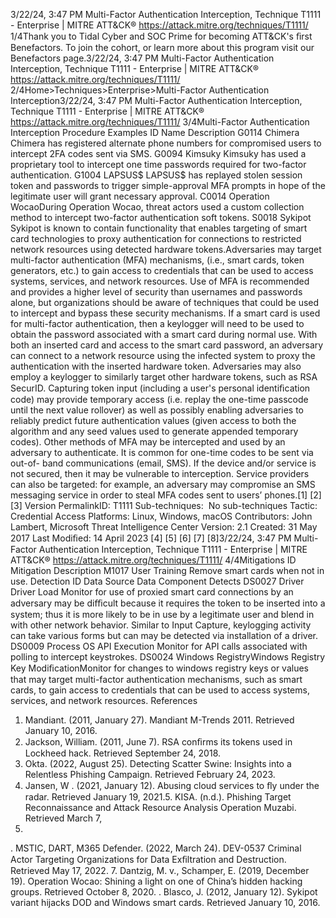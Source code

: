 3/22/24, 3:47 PM Multi-Factor Authentication Interception, Technique T1111 - Enterprise | MITRE ATT&CK®
https://attack.mitre.org/techniques/T1111/ 1/4Thank you to Tidal Cyber and SOC Prime for becoming ATT&CK's ﬁrst Benefactors. To join the cohort, or learn more about this program visit our
Benefactors page.3/22/24, 3:47 PM Multi-Factor Authentication Interception, Technique T1111 - Enterprise | MITRE ATT&CK®
https://attack.mitre.org/techniques/T1111/ 2/4Home>Techniques>Enterprise>Multi-Factor Authentication Interception3/22/24, 3:47 PM Multi-Factor Authentication Interception, Technique T1111 - Enterprise | MITRE ATT&CK®
https://attack.mitre.org/techniques/T1111/ 3/4Multi-Factor Authentication Interception
Procedure Examples
ID Name Description
G0114 Chimera Chimera has registered alternate phone numbers for compromised users to intercept 2FA codes sent via
SMS.
G0094 Kimsuky Kimsuky has used a proprietary tool to intercept one time passwords required for two-factor authentication.
G1004 LAPSUS$ LAPSUS$ has replayed stolen session token and passwords to trigger simple-approval MFA prompts in hope
of the legitimate user will grant necessary approval.
C0014 Operation
WocaoDuring Operation Wocao, threat actors used a custom collection method to intercept two-factor
authentication soft tokens.
S0018 Sykipot Sykipot is known to contain functionality that enables targeting of smart card technologies to proxy
authentication for connections to restricted network resources using detected hardware tokens.Adversaries may target multi-factor authentication (MFA) mechanisms, (i.e., smart cards, token generators, etc.) to gain access to credentials
that can be used to access systems, services, and network resources. Use of MFA is recommended and provides a higher level of security
than usernames and passwords alone, but organizations should be aware of techniques that could be used to intercept and bypass these
security mechanisms.
If a smart card is used for multi-factor authentication, then a keylogger will need to be used to obtain the password associated with a smart
card during normal use. With both an inserted card and access to the smart card password, an adversary can connect to a network resource
using the infected system to proxy the authentication with the inserted hardware token. 
Adversaries may also employ a keylogger to similarly target other hardware tokens, such as RSA SecurID. Capturing token input (including a
user's personal identiﬁcation code) may provide temporary access (i.e. replay the one-time passcode until the next value rollover) as well as
possibly enabling adversaries to reliably predict future authentication values (given access to both the algorithm and any seed values used
to generate appended temporary codes). 
Other methods of MFA may be intercepted and used by an adversary to authenticate. It is common for one-time codes to be sent via out-of-
band communications (email, SMS). If the device and/or service is not secured, then it may be vulnerable to interception. Service providers
can also be targeted: for example, an adversary may compromise an SMS messaging service in order to steal MFA codes sent to users’
phones.[1]
[2]
[3]
Version PermalinkID: T1111
Sub-techniques:  No sub-techniques
 
Tactic: Credential Access
 
Platforms: Linux, Windows, macOS
Contributors: John Lambert, Microsoft Threat Intelligence Center
Version: 2.1
Created: 31 May 2017
Last Modiﬁed: 14 April 2023
[4]
[5]
[6]
[7]
[8]3/22/24, 3:47 PM Multi-Factor Authentication Interception, Technique T1111 - Enterprise | MITRE ATT&CK®
https://attack.mitre.org/techniques/T1111/ 4/4Mitigations
ID Mitigation Description
M1017 User Training Remove smart cards when not in use.
Detection
ID Data Source Data Component Detects
DS0027 Driver Driver Load Monitor for use of proxied smart card connections by an adversary may be diﬃcult
because it requires the token to be inserted into a system; thus it is more likely to be
in use by a legitimate user and blend in with other network behavior. Similar
to Input Capture, keylogging activity can take various forms but can may be
detected via installation of a driver.
DS0009 Process OS API Execution Monitor for API calls associated with polling to intercept keystrokes.
DS0024 Windows RegistryWindows Registry
Key ModiﬁcationMonitor for changes to windows registry keys or values that may target multi-factor
authentication mechanisms, such as smart cards, to gain access to credentials that
can be used to access systems, services, and network resources.
References
1. Mandiant. (2011, January 27). Mandiant M-Trends 2011.
Retrieved January 10, 2016.
2. Jackson, William. (2011, June 7). RSA conﬁrms its tokens
used in Lockheed hack. Retrieved September 24, 2018.
3. Okta. (2022, August 25). Detecting Scatter Swine: Insights into
a Relentless Phishing Campaign. Retrieved February 24, 2023.
4. Jansen, W . (2021, January 12). Abusing cloud services to ﬂy
under the radar. Retrieved January 19, 2021.5. KISA. (n.d.). Phishing Target Reconnaissance and Attack
Resource Analysis Operation Muzabi. Retrieved March 7,
2022.
 . MSTIC, DART, M365 Defender. (2022, March 24). DEV-0537
Criminal Actor Targeting Organizations for Data Exﬁltration
and Destruction. Retrieved May 17, 2022.
7. Dantzig, M. v., Schamper, E. (2019, December 19). Operation
Wocao: Shining a light on one of China’s hidden hacking
groups. Retrieved October 8, 2020.
 . Blasco, J. (2012, January 12). Sykipot variant hijacks DOD
and Windows smart cards. Retrieved January 10, 2016.